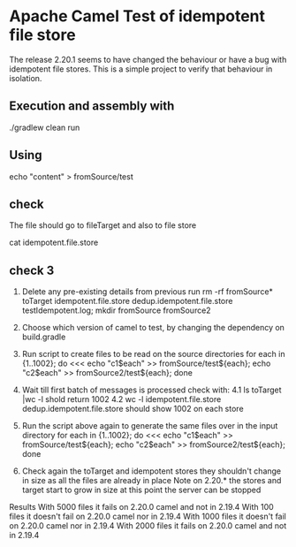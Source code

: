 # Apache Camel Test of idempotent file store

The release 2.20.1 seems to have changed the behaviour or have a bug with idempotent file stores. This is a simple project to verify that behaviour in isolation.

## Execution and assembly with
./gradlew clean run

## Using
echo "content" > fromSource/test

## check 
The file should go to fileTarget
and also to file store

cat idempotent.file.store


## check 3

1. Delete any pre-existing details from previous run
rm -rf fromSource* toTarget idempotent.file.store dedup.idempotent.file.store testIdempotent.log; mkdir fromSource fromSource2 
2. Choose which version of camel to test, by changing the dependency on build.gradle

3. Run script to create files to be read on the source directories
for each in {1..1002}; do                                                                                                                                                                                                    <<<
echo "c1$each" >> fromSource/test${each};
echo "c2$each" >> fromSource2/test${each};
done

4. Wait till first batch of messages is processed
check with:
4.1 ls toTarget |wc -l shold return 1002
4.2 wc -l idempotent.file.store dedup.idempotent.file.store should show 1002 on each store
5. Run the script above again to generate the same files over in the input directory
for each in {1..1002}; do                                                                                                                                                                                                    <<<
echo "c1$each" >> fromSource/test${each};
echo "c2$each" >> fromSource2/test${each};
done
6. Check again the toTarget and idempotent stores they shouldn't change in size as all the files are already in place
Note on 2.20.* the stores and target start to grow in size at this point the server can be stopped

Results
With 5000 files it fails on 2.20.0 camel and not in 2.19.4
With 100 files it doesn't fail on 2.20.0 camel nor in 2.19.4
With 1000 files it doesn't fail on 2.20.0 camel nor in 2.19.4
With 2000 files it fails on 2.20.0 camel and not in 2.19.4
